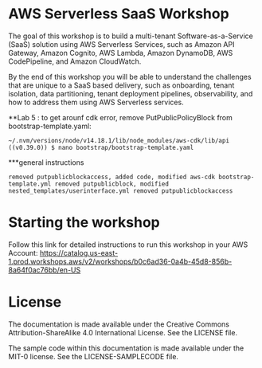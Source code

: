 # AWS Serverless SaaS Workshop
The goal of this workshop is to build a multi-tenant Software-as-a-Service (SaaS) solution using AWS Serverless Services, such as Amazon API Gateway, Amazon Cognito, AWS Lambda, Amazon DynamoDB, AWS CodePipeline, and Amazon CloudWatch.

By the end of this workshop you will be able to understand the challenges that are unique to a SaaS based delivery, such as onboarding, tenant isolation, data partitioning, tenant deployment pipelines, observability, and how to address them using AWS Serverless services.

**Lab 5 : to get arounf cdk error, remove PutPublicPolicyBlock from bootstrap-template.yaml:
```
~/.nvm/versions/node/v14.18.1/lib/node_modules/aws-cdk/lib/api ((v0.39.0)) $ nano bootstrap/bootstrap-template.yaml
```
***general instructions
```
removed putpublicblockaccess, added code, modified aws-cdk bootstrap-template.yml removed putpublicblock, modified nested_templates/userinterface.yml removed putpublicblockaccess
```
# Starting the workshop
Follow this link for detailed instructions to run this workshop in your AWS Account: https://catalog.us-east-1.prod.workshops.aws/v2/workshops/b0c6ad36-0a4b-45d8-856b-8a64f0ac76bb/en-US

# License
The documentation is made available under the Creative Commons Attribution-ShareAlike 4.0 International License. See the LICENSE file.

The sample code within this documentation is made available under the MIT-0 license. See the LICENSE-SAMPLECODE file.
